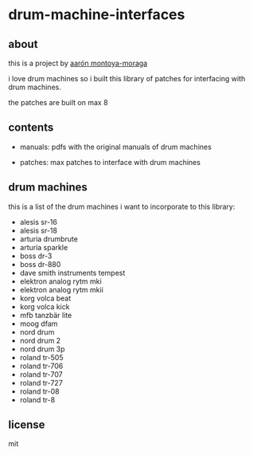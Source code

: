 # drum-machine-interfaces

## about

this is a project by [aarón montoya-moraga](http://montoyamoraga.io/)

i love drum machines so i built this library of patches for interfacing with drum machines.

the patches are built on max 8

## contents

* manuals: pdfs with the original manuals of drum machines

* patches: max patches to interface with drum machines

## drum machines

this is a list of the drum machines i want to incorporate to this library:

* alesis sr-16
* alesis sr-18
* arturia drumbrute
* arturia sparkle
* boss dr-3
* boss dr-880
* dave smith instruments tempest
* elektron analog rytm mki
* elektron analog rytm mkii
* korg volca beat
* korg volca kick
* mfb tanzbär lite
* moog dfam
* nord drum
* nord drum 2
* nord drum 3p
* roland tr-505
* roland tr-706
* roland tr-707
* roland tr-727
* roland tr-08
* roland tr-8

## license

mit
